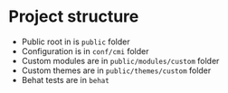 # Project structure

- Public root in is `public` folder
- Configuration is in `conf/cmi` folder
- Custom modules are in `public/modules/custom` folder
- Custom themes are in `public/themes/custom` folder
- Behat tests are in `behat`
